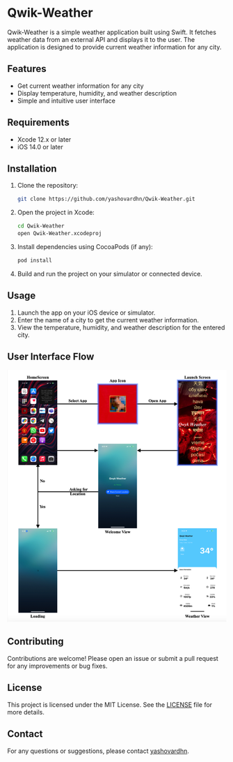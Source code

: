 # Qwik-Weather

Qwik-Weather is a simple weather application built using Swift. It fetches weather data from an external API and displays it to the user. The application is designed to provide current weather information for any city.

## Features

- Get current weather information for any city
- Display temperature, humidity, and weather description
- Simple and intuitive user interface

## Requirements

- Xcode 12.x or later
- iOS 14.0 or later

## Installation

1. Clone the repository:

    ```bash
    git clone https://github.com/yashovardhn/Qwik-Weather.git
    ```

2. Open the project in Xcode:

    ```bash
    cd Qwik-Weather
    open Qwik-Weather.xcodeproj
    ```

3. Install dependencies using CocoaPods (if any):

    ```bash
    pod install
    ```

4. Build and run the project on your simulator or connected device.

## Usage

1. Launch the app on your iOS device or simulator.
2. Enter the name of a city to get the current weather information.
3. View the temperature, humidity, and weather description for the entered city.

## User Interface Flow

![App Flow](https://github.com/yashovardhn/Qwik-Weather/blob/main/APP_UI.png)

## Contributing

Contributions are welcome! Please open an issue or submit a pull request for any improvements or bug fixes.

## License

This project is licensed under the MIT License. See the [LICENSE](LICENSE) file for more details.

## Contact

For any questions or suggestions, please contact [yashovardhn](https://github.com/yashovardhn).
